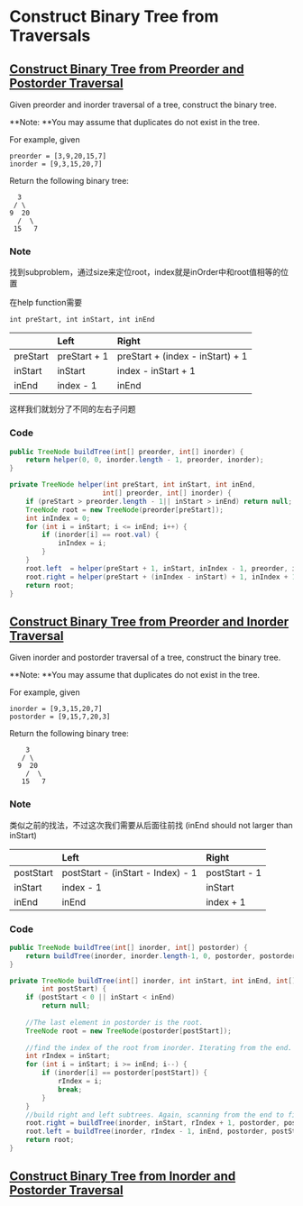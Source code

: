 # Construct Binary Tree from Traversals

## [Construct Binary Tree from Preorder and Postorder Traversal](https://leetcode.com/problems/construct-binary-tree-from-preorder-and-inorder-traversal/description/)

Given preorder and inorder traversal of a tree, construct the binary tree.

**Note: **You may assume that duplicates do not exist in the tree.

For example, given

```
preorder = [3,9,20,15,7]
inorder = [9,3,15,20,7]
```

Return the following binary tree:

```
  3
 / \
9  20
  /  \
 15   7
```

### Note

找到subproblem，通过size来定位root，index就是inOrder中和root值相等的位置

在help function需要

```
int preStart, int inStart, int inEnd
```

|  | Left | Right |
| :--- | :--- | :--- |
| preStart | preStart + 1 | preStart + \(index - inStart\) + 1 |
| inStart | inStart | index - inStart + 1 |
| inEnd | index - 1 | inEnd |

这样我们就划分了不同的左右子问题

### Code

```java
public TreeNode buildTree(int[] preorder, int[] inorder) {
    return helper(0, 0, inorder.length - 1, preorder, inorder);
}

private TreeNode helper(int preStart, int inStart, int inEnd,
                       int[] preorder, int[] inorder) {
    if (preStart > preorder.length - 1|| inStart > inEnd) return null;
    TreeNode root = new TreeNode(preorder[preStart]);
    int inIndex = 0;
    for (int i = inStart; i <= inEnd; i++) {
        if (inorder[i] == root.val) {
            inIndex = i;
        }
    }
    root.left  = helper(preStart + 1, inStart, inIndex - 1, preorder, inorder);
    root.right = helper(preStart + (inIndex - inStart) + 1, inIndex + 1, inEnd, preorder, inorder);
    return root;
}
```

## [Construct Binary Tree from Preorder and Inorder Traversal](https://leetcode.com/problems/construct-binary-tree-from-inorder-and-postorder-traversal/description/)

Given inorder and postorder traversal of a tree, construct the binary tree.

**Note: **You may assume that duplicates do not exist in the tree.

For example, given

```
inorder = [9,3,15,20,7]
postorder = [9,15,7,20,3]
```

Return the following binary tree:

```
    3
   / \
  9  20
    /  \
   15   7
```

### Note

类似之前的找法，不过这次我们需要从后面往前找 \(inEnd should not larger than inStart\)

|  | Left | Right |
| :--- | :--- | :--- |
| postStart | postStart - \(inStart - Index\) - 1 | postStart - 1 |
| inStart | index - 1 | inStart |
| inEnd | inEnd | index + 1 |

### Code

```java
public TreeNode buildTree(int[] inorder, int[] postorder) {
    return buildTree(inorder, inorder.length-1, 0, postorder, postorder.length-1);
}

private TreeNode buildTree(int[] inorder, int inStart, int inEnd, int[] postorder,
		int postStart) {
	if (postStart < 0 || inStart < inEnd)
		return null;
	
	//The last element in postorder is the root.
	TreeNode root = new TreeNode(postorder[postStart]);
	
	//find the index of the root from inorder. Iterating from the end.
	int rIndex = inStart;
	for (int i = inStart; i >= inEnd; i--) {
		if (inorder[i] == postorder[postStart]) {
			rIndex = i;
			break;
		}
	}
	//build right and left subtrees. Again, scanning from the end to find the sections.
	root.right = buildTree(inorder, inStart, rIndex + 1, postorder, postStart-1);
	root.left = buildTree(inorder, rIndex - 1, inEnd, postorder, postStart - (inStart - rIndex) -1);
	return root;
}
```

## [Construct Binary Tree from Inorder and Postorder Traversal](https://leetcode.com/problems/construct-binary-tree-from-preorder-and-postorder-traversal/description/)



